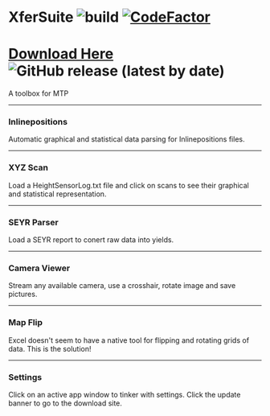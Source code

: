 # XferSuite ![build](https://github.com/bradmartin333/XferSuite/actions/workflows/dotnet.yml/badge.svg) [![CodeFactor](https://www.codefactor.io/repository/github/bradmartin333/xfersuite/badge/master)](https://www.codefactor.io/repository/github/bradmartin333/xfersuite/overview/master)

# **[Download Here](https://bradmartin333.github.io/utility/XferSuite)** ![GitHub release (latest by date)](https://img.shields.io/github/v/release/bradmartin333/xfersuite)

A toolbox for MTP
___
### Inlinepositions
Automatic graphical and statistical data parsing for Inlinepositions files.
___
### XYZ Scan
Load a HeightSensorLog.txt file and click on scans to see their graphical and statistical representation.
___
### SEYR Parser
Load a SEYR report to conert raw data into yields.
___
### Camera Viewer
Stream any available camera, use a crosshair, rotate image and save pictures.
___
### Map Flip
Excel doesn't seem to have a native tool for flipping and rotating grids of data.
This is the solution!
___
### Settings
Click on an active app window to tinker with settings.
Click the update banner to go to the download site.
